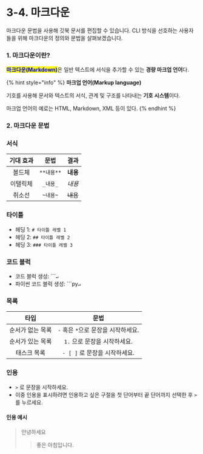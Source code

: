 # 3-4. 마크다운

마크다운 문법을 사용해 깃북 문서를 편집할 수 있습니다. CLI 방식을 선호하는 사용자들을 위해 마크다운의 정의와 문법을 살펴보겠습니다.

### 1. 마크다운이란?

<mark style="color:blue;">**마크다운(Markdown)**</mark>은 일반 텍스트에 서식을 추가할 수 있는 **경량  마크업 언어**다.

{% hint style="info" %}
**마크업 언어(Markup language)**

기호를  사용해 문서와 텍스트의 서식, 관계 및 구조를 나타내는 **기호 시스템**이다. &#x20;

마크업 언어의 예로는 HTML, Markdown,  XML 등이 있다.
{% endhint %}

### 2. 마크다운 문법

### 서식

| 기대 효과 |    문법    |   결과   |
| :---: | :------: | :----: |
|  볼드체  | `**내용**` | **내용** |
|  이탤릭체 |  `_내용_`  |  _내용_  |
|  취소선  |   `~내용~` | ~~내용~~ |

### 타이틀

* 헤딩 1: `# 타이틀 레벨 1`
* 헤딩 2: `## 타이틀 레벨 2`
* 헤딩 3: `### 타이틀 레벨 3`

### 코드 블럭

* 코드 블럭  생성:   \`\`\``↵`&#x20;
* 파이썬 코드 블럭 생성:   \`\`\`py`↵`&#x20;

### 목록

|     타입    |            문법           |
| :-------: | :---------------------: |
| 순서가 없는 목록 | `-` 혹은 `*`으로 문장을 시작하세요. |
| 순서가 있는 목록 |   `1.` 으로 문장을 시작하세요.    |
|   태스크 목록  |   `- [ ]` 로 문장을 시작하세요.  |

### 인용

* `>` 로 문장을 시작하세요.
* 이중 인용을 표시하려면 인용하고 싶은 구절을 첫 단어부터 끝 단어까지 선택한 후 `>` 를 누르세요.

#### 인용 예시

> 안녕하세요
>
> > 좋은 아침입니다.



